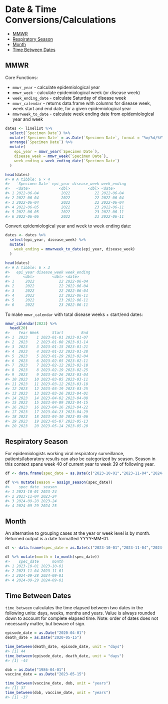 Date & Time Conversions/Calculations
================

- [MMWR](#mmwr)
- [Respiratory Season](#respiratory-season)
- [Month](#month)
- [Time Between Dates](#time-between-dates)

## MMWR

Core Functions:

- `mmwr_year` - calculate epidemiological year
- `mmwr_week` - calculate epidemiological week (or disease week)
- `week_ending_date` - calculate Saturday of disease week
- `mmwr_calendar` - returns data.frame with columns for disease week,
  week start and end date, for a given epidemiological year
- `mmwrweek_to_date` - calculate week ending date from epidemiological
  year and week

``` r
dates <- linelist %>%
  select(`Specimen Date`) %>%
  mutate(`Specimen Date` = as.Date(`Specimen Date`, format = "%m/%d/%Y")) %>%
  arrange(`Specimen Date`) %>%
  mutate(
    epi_year = mmwr_year(`Specimen Date`),
    disease_week = mmwr_week(`Specimen Date`),
    week_ending = week_ending_date(`Specimen Date`)
  )

head(dates)
#> # A tibble: 6 × 4
#>   `Specimen Date` epi_year disease_week week_ending
#>   <date>             <dbl>        <dbl> <date>     
#> 1 2022-06-04          2022           22 2022-06-04 
#> 2 2022-06-04          2022           22 2022-06-04 
#> 3 2022-06-04          2022           22 2022-06-04 
#> 4 2022-06-05          2022           23 2022-06-11 
#> 5 2022-06-05          2022           23 2022-06-11 
#> 6 2022-06-06          2022           23 2022-06-11
```

Convert epidemiological year and week to week ending date:

``` r
dates <- dates %>%
  select(epi_year, disease_week) %>%
  mutate(
    week_ending = mmwrweek_to_date(epi_year, disease_week)
  )

head(dates)
#> # A tibble: 6 × 3
#>   epi_year disease_week week_ending
#>      <dbl>        <dbl> <date>     
#> 1     2022           22 2022-06-04 
#> 2     2022           22 2022-06-04 
#> 3     2022           22 2022-06-04 
#> 4     2022           23 2022-06-11 
#> 5     2022           23 2022-06-11 
#> 6     2022           23 2022-06-11
```

To make `mmwr_calendar` with total disease weeks + start/end dates:

``` r
mmwr_calendar(2023) %>%
  head(20)
#>    Year Week      Start        End
#> 1  2023    1 2023-01-01 2023-01-07
#> 2  2023    2 2023-01-08 2023-01-14
#> 3  2023    3 2023-01-15 2023-01-21
#> 4  2023    4 2023-01-22 2023-01-28
#> 5  2023    5 2023-01-29 2023-02-04
#> 6  2023    6 2023-02-05 2023-02-11
#> 7  2023    7 2023-02-12 2023-02-18
#> 8  2023    8 2023-02-19 2023-02-25
#> 9  2023    9 2023-02-26 2023-03-04
#> 10 2023   10 2023-03-05 2023-03-11
#> 11 2023   11 2023-03-12 2023-03-18
#> 12 2023   12 2023-03-19 2023-03-25
#> 13 2023   13 2023-03-26 2023-04-01
#> 14 2023   14 2023-04-02 2023-04-08
#> 15 2023   15 2023-04-09 2023-04-15
#> 16 2023   16 2023-04-16 2023-04-22
#> 17 2023   17 2023-04-23 2023-04-29
#> 18 2023   18 2023-04-30 2023-05-06
#> 19 2023   19 2023-05-07 2023-05-13
#> 20 2023   20 2023-05-14 2023-05-20
```

## Respiratory Season

For epidemiologists working viral respiratory surveillance,
patients/laboratory results can also be categorized by season. Season in
this context spans week 40 of current year to week 39 of following year.

``` r
df <- data.frame(spec_date = as.Date(c("2023-10-01","2023-11-04","2024-09-28","2024-09-29")))

df %>% mutate(season = assign_season(spec_date))
#>    spec_date  season
#> 1 2023-10-01 2023-24
#> 2 2023-11-04 2023-24
#> 3 2024-09-28 2023-24
#> 4 2024-09-29 2024-25
```

## Month

An alternative to grouping cases at the year or week level is by month.
Returned output is a date formatted YYYY-MM-01.

``` r
df <- data.frame(spec_date = as.Date(c("2023-10-01","2023-11-04","2024-09-28","2024-09-29")))

df %>% mutate(month = to_month(spec_date))
#>    spec_date      month
#> 1 2023-10-01 2023-10-01
#> 2 2023-11-04 2023-11-01
#> 3 2024-09-28 2024-09-01
#> 4 2024-09-29 2024-09-01
```

## Time Between Dates

`time_between` calculates the time elapsed between two dates in the
following units: days, weeks, months and years. Value is always rounded
down to account for complete elapsed time. Note: order of dates does not
necessarily matter, but beware of sign.

``` r
episode_date = as.Date("2020-04-01")
death_date = as.Date("2020-05-15")

time_between(death_date, episode_date, unit = "days")
#> [1] 44
time_between(episode_date, death_date, unit = "days")
#> [1] -44

dob = as.Date("1986-04-01")
vaccine_date = as.Date("2023-05-15")

time_between(vaccine_date, dob, unit = "years")
#> [1] 37
time_between(dob, vaccine_date, unit = "years")
#> [1] -37
```
